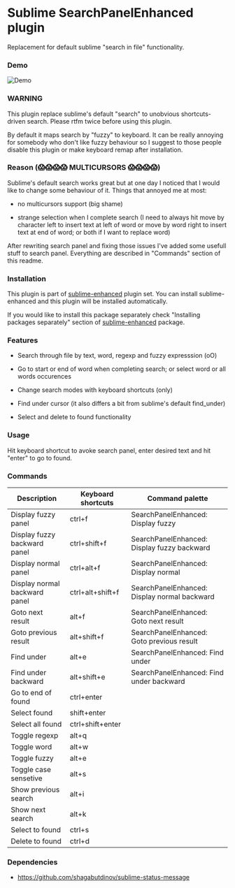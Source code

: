 # Sublime SearchPanelEnhanced plugin

Replacement for default sublime "search in file" functionality.


### Demo

![Demo](https://raw.github.com/shagabutdinov/sublime-search-panel-enhanced/master/demo/demo.gif "Demo")


### WARNING

This plugin replace sublime's default "search" to unobvious shortcuts-driven
search. Please rtfm twice before using this plugin.

By default it maps search by "fuzzy" to keyboard. It can be really annoying for
somebody who don't like fuzzy behaviour so I suggest to those people disable
this plugin or make keyboard remap after installation.


### Reason (:scream::scream::scream::scream: MULTICURSORS :scream::scream::scream::scream:)

Sublime's default search works great but at one day I noticed that I would like
to change some behaviour of it. Things that annoyed me at most:

- no multicursors support (big shame)

- strange selection when I complete search (I need to always hit move by
character left to insert text at left of word or move by word right to
insert text at end of word; or both if I want to replace word)

After rewriting search panel and fixing those issues I've added some usefull
stuff to search panel. Everything are described in "Commands" section of this
readme.


### Installation

This plugin is part of [sublime-enhanced](http://github.com/shagabutdinov/sublime-enhanced)
plugin set. You can install sublime-enhanced and this plugin will be installed
automatically.

If you would like to install this package separately check "Installing packages
separately" section of [sublime-enhanced](http://github.com/shagabutdinov/sublime-enhanced)
package.


### Features

- Search through file by text, word, regexp and fuzzy expresssion (oO)

- Go to start or end of word when completing search; or select word or all words
  occurences

- Change search modes with keyboard shortcuts (only)

- Find under cursor (it also differs a bit from sublime's default find_under)

- Select and delete to found functionality


### Usage

Hit keyboard shortcut to avoke search panel, enter desired text and hit "enter"
to go to found.


### Commands

| Description                   | Keyboard shortcuts | Command palette                              |
|-------------------------------|--------------------|----------------------------------------------|
| Display fuzzy panel           | ctrl+f             | SearchPanelEnhanced: Display fuzzy           |
| Display fuzzy backward panel  | ctrl+shift+f       | SearchPanelEnhanced: Display fuzzy backward  |
| Display normal panel          | ctrl+alt+f         | SearchPanelEnhanced: Display normal          |
| Display normal backward panel | ctrl+alt+shift+f   | SearchPanelEnhanced: Display normal backward |
| Goto next result              | alt+f              | SearchPanelEnhanced: Goto next result        |
| Goto previous result          | alt+shift+f        | SearchPanelEnhanced: Goto previous result    |
| Find under                    | alt+e              | SearchPanelEnhanced: Find under              |
| Find under backward           | alt+shift+e        | SearchPanelEnhanced: Find under backward     |
| Go to end of found            | ctrl+enter         |                                              |
| Select found                  | shift+enter        |                                              |
| Select all found              | ctrl+shift+enter   |                                              |
| Toggle regexp                 | alt+q              |                                              |
| Toggle word                   | alt+w              |                                              |
| Toggle fuzzy                  | alt+e              |                                              |
| Toggle case sensetive         | alt+s              |                                              |
| Show previous search          | alt+i              |                                              |
| Show next search              | alt+k              |                                              |
| Select to found               | ctrl+s             |                                              |
| Delete to found               | ctrl+d             |                                              |


### Dependencies

- https://github.com/shagabutdinov/sublime-status-message